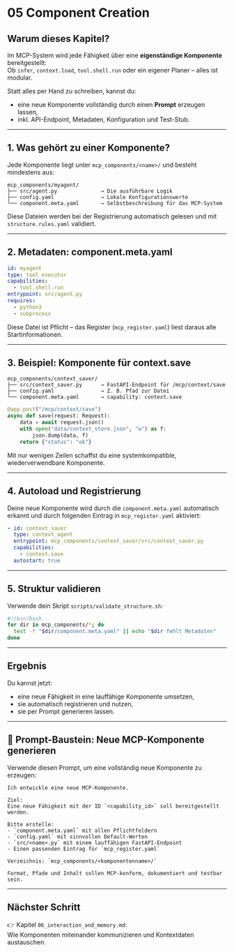 # 05 Component Creation

## Warum dieses Kapitel?

Im MCP-System wird jede Fähigkeit über eine **eigenständige Komponente** bereitgestellt:  
Ob `infer`, `context.load`, `tool.shell.run` oder ein eigener Planer – alles ist modular.

Statt alles per Hand zu schreiben, kannst du:
- eine neue Komponente vollständig durch einen **Prompt** erzeugen lassen,
- inkl. API-Endpoint, Metadaten, Konfiguration und Test-Stub.

---

## 1. Was gehört zu einer Komponente?

Jede Komponente liegt unter `mcp_components/<name>/` und besteht mindestens aus:

```plaintext
mcp_components/myagent/
├── src/agent.py              → Die ausführbare Logik
├── config.yaml               → Lokale Konfigurationswerte
└── component.meta.yaml       → Selbstbeschreibung für das MCP-System
```

Diese Dateien werden bei der Registrierung automatisch gelesen und mit `structure.rules.yaml` validiert.

---

## 2. Metadaten: component.meta.yaml

```yaml
id: myagent
type: tool_executor
capabilities:
  - tool.shell.run
entrypoint: src/agent.py
requires:
  - python3
  - subprocess
```

Diese Datei ist Pflicht – das Register (`mcp_register.yaml`) liest daraus alle Startinformationen.

---

## 3. Beispiel: Komponente für context.save

```plaintext
mcp_components/context_saver/
├── src/context_saver.py      → FastAPI-Endpoint für /mcp/context/save
├── config.yaml               → Z. B. Pfad zur Datei
└── component.meta.yaml       → capability: context.save
```

```python
@app.post("/mcp/context/save")
async def save(request: Request):
    data = await request.json()
    with open("data/context_store.json", "w") as f:
        json.dump(data, f)
    return {"status": "ok"}
```

Mit nur wenigen Zeilen schaffst du eine systemkompatible, wiederverwendbare Komponente.

---

## 4. Autoload und Registrierung

Deine neue Komponente wird durch die `component.meta.yaml` automatisch erkannt
und durch folgenden Eintrag in `mcp_register.yaml` aktiviert:

```yaml
- id: context_saver
  type: context_agent
  entrypoint: mcp_components/context_saver/src/context_saver.py
  capabilities:
    - context.save
  autostart: true
```

---

## 5. Struktur validieren

Verwende dein Skript `scripts/validate_structure.sh`:

```bash
#!/bin/bash
for dir in mcp_components/*; do
  test -f "$dir/component.meta.yaml" || echo "$dir fehlt Metadaten"
done
```

---

## Ergebnis

Du kannst jetzt:
- eine neue Fähigkeit in eine lauffähige Komponente umsetzen,
- sie automatisch registrieren und nutzen,
- sie per Prompt generieren lassen.

---

## 🧩 Prompt-Baustein: Neue MCP-Komponente generieren

Verwende diesen Prompt, um eine vollständig neue Komponente zu erzeugen:

```
Ich entwickle eine neue MCP-Komponente.

Ziel:
Eine neue Fähigkeit mit der ID `<capability_id>` soll bereitgestellt werden.

Bitte erstelle:
- `component.meta.yaml` mit allen Pflichtfeldern
- `config.yaml` mit sinnvollen Default-Werten
- `src/<name>.py` mit einem lauffähigen FastAPI-Endpoint
- Einen passenden Eintrag für `mcp_register.yaml`

Verzeichnis: `mcp_components/<komponentenname>/`

Format, Pfade und Inhalt sollen MCP-konform, dokumentiert und testbar sein.
```

---

## Nächster Schritt

👉 Kapitel `06_interaction_and_memory.md`:  
Wie Komponenten miteinander kommunizieren und Kontextdaten austauschen.
